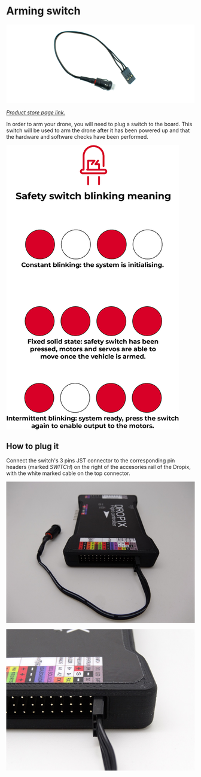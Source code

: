 # Arming switch

![](../.gitbook/assets/arming-switch-drotek.png)

[_Product store page link._](https://store.drotek.com/accessories/490-254-led-pushbutton-switch.html#/108-cable-dropix)

In order to arm your drone, you will need to plug a switch to the board. This switch will be used to arm the drone after it has been powered up and that the hardware and software checks have been performed.

![](../.gitbook/assets/blink-switch.png)

## How to plug it

Connect the switch's 3 pins JST connector to the corresponding pin headers \(marked _SWITCH_\) on the right of the accesories rail of the Dropix, with the white marked cable on the top connector.

![](../.gitbook/assets/switch2.jpg)

![](../.gitbook/assets/switch1.jpg)

